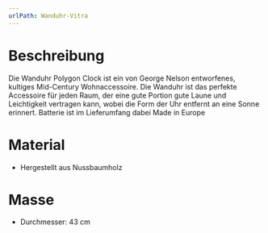 ```yaml
---
urlPath: Wanduhr-Vitra
---
```


# Beschreibung
Die Wanduhr Polygon Clock ist ein von George Nelson entworfenes, kultiges Mid-Century Wohnaccessoire. Die Wanduhr ist das perfekte Accessoire für jeden Raum, 
der eine gute Portion gute Laune und Leichtigkeit vertragen kann, wobei die Form der Uhr entfernt an eine Sonne erinnert.
Batterie ist im Lieferumfang dabei
Made in Europe
# Material
- Hergestellt aus Nussbaumholz
# Masse
- Durchmesser: 43 cm

